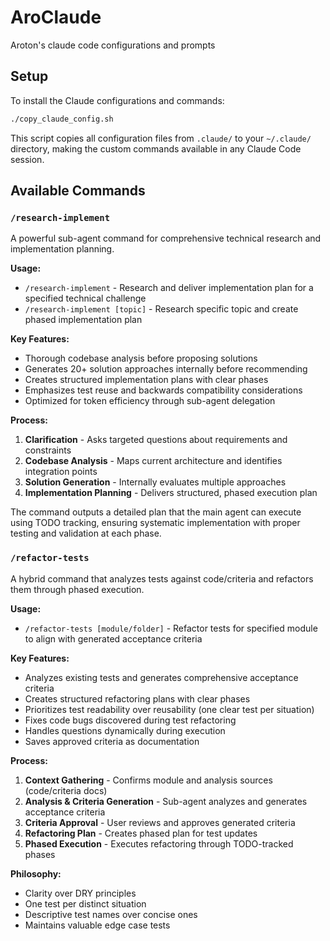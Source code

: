 # AroClaude
Aroton's claude code configurations and prompts

## Setup

To install the Claude configurations and commands:

```bash
./copy_claude_config.sh
```

This script copies all configuration files from `.claude/` to your `~/.claude/` directory, making the custom commands available in any Claude Code session.

## Available Commands

### `/research-implement`

A powerful sub-agent command for comprehensive technical research and implementation planning.

**Usage:**
- `/research-implement` - Research and deliver implementation plan for a specified technical challenge
- `/research-implement [topic]` - Research specific topic and create phased implementation plan

**Key Features:**
- Thorough codebase analysis before proposing solutions
- Generates 20+ solution approaches internally before recommending
- Creates structured implementation plans with clear phases
- Emphasizes test reuse and backwards compatibility considerations
- Optimized for token efficiency through sub-agent delegation

**Process:**
1. **Clarification** - Asks targeted questions about requirements and constraints
2. **Codebase Analysis** - Maps current architecture and identifies integration points
3. **Solution Generation** - Internally evaluates multiple approaches
4. **Implementation Planning** - Delivers structured, phased execution plan

The command outputs a detailed plan that the main agent can execute using TODO tracking, ensuring systematic implementation with proper testing and validation at each phase.

### `/refactor-tests`

A hybrid command that analyzes tests against code/criteria and refactors them through phased execution.

**Usage:**
- `/refactor-tests [module/folder]` - Refactor tests for specified module to align with generated acceptance criteria

**Key Features:**
- Analyzes existing tests and generates comprehensive acceptance criteria
- Creates structured refactoring plans with clear phases
- Prioritizes test readability over reusability (one clear test per situation)
- Fixes code bugs discovered during test refactoring
- Handles questions dynamically during execution
- Saves approved criteria as documentation

**Process:**
1. **Context Gathering** - Confirms module and analysis sources (code/criteria docs)
2. **Analysis & Criteria Generation** - Sub-agent analyzes and generates acceptance criteria
3. **Criteria Approval** - User reviews and approves generated criteria
4. **Refactoring Plan** - Creates phased plan for test updates
5. **Phased Execution** - Executes refactoring through TODO-tracked phases

**Philosophy:**
- Clarity over DRY principles
- One test per distinct situation
- Descriptive test names over concise ones
- Maintains valuable edge case tests
